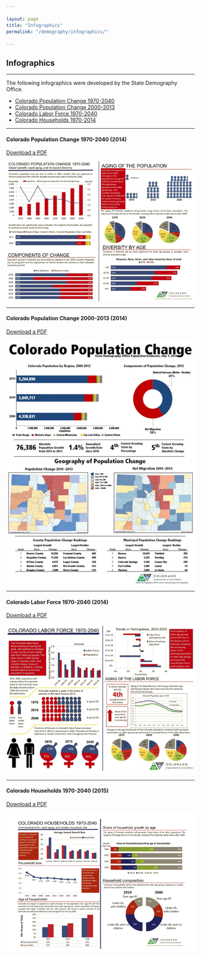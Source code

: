 ```yaml
---

layout: page
title: "Infographics"
permalink: "/demography/infographics/"

---
```


## Infographics

- - -

The following infographics were developed by the State Demography Office.

- [Colorado Population Change 1970-2040]()
- [Colorado Population Change 2000-2013]()
- [Colorado Labor Force 1970-2040]()
- [Colorado Households 1970-2014]()

- - -

#### Colorado Population Change 1970-2040 (2014)

[Download a PDF](https://drive.google.com/open?id=0B2oqdPZKJqK7eFVnQmJmTUc4czA)

![Colorado Population Change 1970-2040](/images/colorado-population-change-1970-2040.jpeg)

- - -

#### Colorado Population Change 2000-2013 (2014)

[Download a PDF](https://drive.google.com/open?id=0B2oqdPZKJqK7aWx5LWJWM2FOQTQ)

![Colorado Population Change 2000-2013](/images/colorado-population-change-2000-2013.jpeg)

- - -

#### Colorado Labor Force 1970-2040 (2014)

[Download a PDF](https://drive.google.com/open?id=0B2oqdPZKJqK7WXFSSjViVXdsbkk)

![Colorado Population Change 1970-2040](/images/colorado-labor-force-1970-2040.jpeg)

- - -

#### Colorado Households 1970-2040 (2015)

[Download a PDF](https://drive.google.com/open?id=0B2oqdPZKJqK7UThSYUxxeC1UMkk)

![Colorado Households 1970-2040](/images/colorado-households-1970-2040.jpeg)